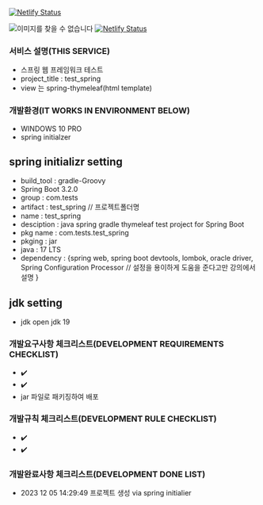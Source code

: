 [![Netlify Status](https://api.netlify.com/api/v1/badges/9ec5eebb-2205-4017-8546-59e69a64ece8/deploy-status)](https://app.netlify.com/sites/red-steps/deploys)
<!-- ![이미지를 찾을 수 없습니다](https://red-steps.netlify.app/sky1.jpg) -->
<!-- ![이미지를 찾을 수 없습니다](https://red-steps.netlify.app/sky2.jpg) -->
<!-- ![이미지를 찾을 수 없습니다](https://red-steps.netlify.app/sky3.jpg) -->
<!-- ![이미지를 찾을 수 없습니다](https://red-steps.netlify.app/sky4.jpg) -->
<!-- ![이미지를 찾을 수 없습니다](https://red-steps.netlify.app/sky5.jpg) -->
![이미지를 찾을 수 없습니다](https://red-steps.netlify.app/sky6.jpg)
[![Netlify Status](https://api.netlify.com/api/v1/badges/9ec5eebb-2205-4017-8546-59e69a64ece8/deploy-status)](https://app.netlify.com/sites/red-steps/deploys)
### 서비스 설명(THIS SERVICE)
- 스프링 웹 프레임워크 테스트
- project_title : test_spring
- view 는 spring-thymeleaf(html template)


### 개발환경(IT WORKS IN ENVIRONMENT BELOW)
- WINDOWS 10 PRO 
- spring initialzer
## spring initializr setting
- build_tool : gradle-Groovy             
- Spring Boot 3.2.0
- group : com.tests                                
- artifact : test_spring    //   프로젝트폴더명
- name : test_spring       
- desciption : java spring gradle thymeleaf test project for Spring Boot 
- pkg name : com.tests.test_spring
- pkging : jar
- java : 17  LTS 
- dependency : {spring web, spring boot devtools, lombok, oracle driver, Spring Configuration Processor //  설정을 용이하게 도움을 준다고만 강의에서 설명 }
## jdk setting
- jdk  open jdk 19
 

### 개발요구사항 체크리스트(DEVELOPMENT REQUIREMENTS CHECKLIST)
-  ✔️
-  ✔️
- jar 파일로 패키징하여 배포

### 개발규칙 체크리스트(DEVELOPMENT RULE CHECKLIST)
-  ✔️
-  ✔️


### 개발완료사항 체크리스트(DEVELOPMENT DONE LIST)
- 2023 12 05 14:29:49 프로젝트 생성 via spring initialier


